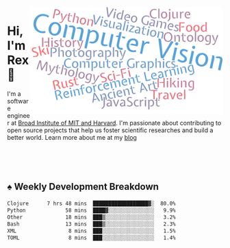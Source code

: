 <img src="https://raw.githubusercontent.com/rexwangcc/rexwangcc/master/myself.png" alt="Rex!" width="450" height="250" align="right">

# Hi, I'm Rex 👋

I'm a software engineer at [Broad Institute of MIT and Harvard](https://www.broadinstitute.org/). I'm passionate about contributing to open source projects that help us foster scientific researches and build a better world. Learn more about me at my [blog](https://rexwang.cc)

<br>
<br>
<br>

<table>
<tr valign="top" width="50%">
<!-- <td > -->

## ♠ Weekly Development Breakdown

<!-- code_time starts -->

```text
Clojure      7 hrs 48 mins  ██████████████████▓░  80.0%
Python             58 mins  ████▓░░░░░░░░░░░░░░░   9.9%
Other              18 mins  ███▒░░░░░░░░░░░░░░░░   3.2%
Bash               13 mins  ███▒░░░░░░░░░░░░░░░░   2.3%
XML                 8 mins  ███░░░░░░░░░░░░░░░░░   1.5%
TOML                8 mins  ███░░░░░░░░░░░░░░░░░   1.4%
```

<!-- code_time ends -->

<!-- Placeholder for my Game statuses -->

<!-- <td valign="top" width="50%">

#### ♦ My Personal Progress

</td> -->

</tr>
</table>

